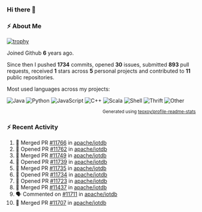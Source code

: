 ### Hi there 👋

### :zap: About Me

[![trophy](https://github-profile-trophy.vercel.app/?username=HTHou&theme=onedark)](https://github.com/ryo-ma/github-profile-trophy)
   
Joined Github **6** years ago.

Since then I pushed **1734** commits, opened **30** issues, submitted **893** pull requests, received **1** stars across **5** personal projects and contributed to **11** public repositories.

Most used languages across my projects:

![Java](https://img.shields.io/static/v1?style=flat-square&label=%E2%A0%80&color=555&labelColor=%23b07219&message=Java%EF%B8%B195.4%25)
![Python](https://img.shields.io/static/v1?style=flat-square&label=%E2%A0%80&color=555&labelColor=%233572A5&message=Python%EF%B8%B11.2%25)
![JavaScript](https://img.shields.io/static/v1?style=flat-square&label=%E2%A0%80&color=555&labelColor=%23f1e05a&message=JavaScript%EF%B8%B10.7%25)
![C++](https://img.shields.io/static/v1?style=flat-square&label=%E2%A0%80&color=555&labelColor=%23f34b7d&message=C%2B%2B%EF%B8%B10.5%25)
![Scala](https://img.shields.io/static/v1?style=flat-square&label=%E2%A0%80&color=555&labelColor=%23c22d40&message=Scala%EF%B8%B10.4%25)
![Shell](https://img.shields.io/static/v1?style=flat-square&label=%E2%A0%80&color=555&labelColor=%2389e051&message=Shell%EF%B8%B10.3%25)
![Thrift](https://img.shields.io/static/v1?style=flat-square&label=%E2%A0%80&color=555&labelColor=%23D12127&message=Thrift%EF%B8%B10.3%25)
![Other](https://img.shields.io/static/v1?style=flat-square&label=%E2%A0%80&color=555&labelColor=%23ededed&message=Other%EF%B8%B10.8%25)

<p align="right"><sub>Generated using <a href="https://github.com/marketplace/actions/profile-readme-stats">teoxoy/profile-readme-stats</a></sub></p>


<!--![](https://github.com/HTHou/HTHou/blob/output/github-contribution-grid-snake.svg)-->

<!--![Haonan Hou's github stats](https://github-readme-stats.vercel.app/api?username=HTHou&count_private=true&show_icons=true&theme=onedark)-->

<!--![Haonan Hou's wakatime stats](https://github-readme-stats.vercel.app/api/wakatime?username=HTHou&layout=compact&theme=onedark)-->

<!--![Top Langs](https://github-readme-stats.vercel.app/api/top-langs/?username=HTHou&theme=onedark&layout=compact)-->

### :zap: Recent Activity
<!--START_SECTION:activity-->
1. 🎉 Merged PR [#11766](https://github.com/apache/iotdb/pull/11766) in [apache/iotdb](https://github.com/apache/iotdb)
2. 💪 Opened PR [#11762](https://github.com/apache/iotdb/pull/11762) in [apache/iotdb](https://github.com/apache/iotdb)
3. 🎉 Merged PR [#11749](https://github.com/apache/iotdb/pull/11749) in [apache/iotdb](https://github.com/apache/iotdb)
4. 💪 Opened PR [#11739](https://github.com/apache/iotdb/pull/11739) in [apache/iotdb](https://github.com/apache/iotdb)
5. 🎉 Merged PR [#11735](https://github.com/apache/iotdb/pull/11735) in [apache/iotdb](https://github.com/apache/iotdb)
6. 💪 Opened PR [#11734](https://github.com/apache/iotdb/pull/11734) in [apache/iotdb](https://github.com/apache/iotdb)
7. 💪 Opened PR [#11723](https://github.com/apache/iotdb/pull/11723) in [apache/iotdb](https://github.com/apache/iotdb)
8. 🎉 Merged PR [#11437](https://github.com/apache/iotdb/pull/11437) in [apache/iotdb](https://github.com/apache/iotdb)
9. 🗣 Commented on [#11711](https://github.com/apache/iotdb/issues/11711#issuecomment-1855003662) in [apache/iotdb](https://github.com/apache/iotdb)
10. 🎉 Merged PR [#11707](https://github.com/apache/iotdb/pull/11707) in [apache/iotdb](https://github.com/apache/iotdb)
<!--END_SECTION:activity-->

<!--
**HTHou/HTHou** is a ✨ _special_ ✨ repository because its `README.md` (this file) appears on your GitHub profile.

Here are some ideas to get you started:

- 🔭 I’m currently working on ...
- 🌱 I’m currently learning ...
- 👯 I’m looking to collaborate on ...
- 🤔 I’m looking for help with ...
- 💬 Ask me about ...
- 📫 How to reach me: ...
- 😄 Pronouns: ...
- ⚡ Fun fact: ...
-->
